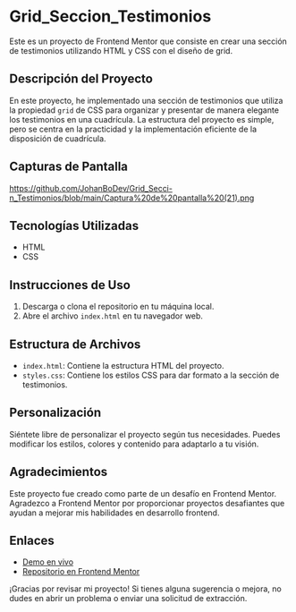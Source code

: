 # Grid_Seccion_Testimonios
Este es un proyecto de Frontend Mentor que consiste en crear una sección de testimonios utilizando HTML y CSS con el diseño de grid.

## Descripción del Proyecto

En este proyecto, he implementado una sección de testimonios que utiliza la propiedad `grid` de CSS para organizar y presentar de manera elegante los testimonios en una cuadrícula. La estructura del proyecto es simple, pero se centra en la practicidad y la implementación eficiente de la disposición de cuadrícula.

## Capturas de Pantalla

https://github.com/JohanBoDev/Grid_Secci-n_Testimonios/blob/main/Captura%20de%20pantalla%20(21).png


## Tecnologías Utilizadas

- HTML
- CSS

## Instrucciones de Uso

1. Descarga o clona el repositorio en tu máquina local.
2. Abre el archivo `index.html` en tu navegador web.

## Estructura de Archivos

- `index.html`: Contiene la estructura HTML del proyecto.
- `styles.css`: Contiene los estilos CSS para dar formato a la sección de testimonios.

## Personalización

Siéntete libre de personalizar el proyecto según tus necesidades. Puedes modificar los estilos, colores y contenido para adaptarlo a tu visión.

## Agradecimientos

Este proyecto fue creado como parte de un desafío en Frontend Mentor. Agradezco a Frontend Mentor por proporcionar proyectos desafiantes que ayudan a mejorar mis habilidades en desarrollo frontend.

## Enlaces

- [Demo en vivo](enlace/a/la/demo)
- [Repositorio en Frontend Mentor](enlace/al/repositorio)

¡Gracias por revisar mi proyecto! Si tienes alguna sugerencia o mejora, no dudes en abrir un problema o enviar una solicitud de extracción.
